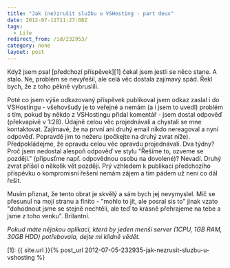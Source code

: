 ```yaml
---
title: "Jak (ne)zrušit službu u VSHosting - part deux"
date: 2012-07-11T11:27:08Z
tags:
  - Life
redirect_from: /id/232953/
category: none
layout: post
---
```

Když jsem psal [předchozí příspěvek][1] čekal jsem jestli se něco stane. A stalo. Ne, problém se nevyřešil, ale celá věc dostala zajímavý spád. Řekl bych, že z toho pěkně vybruslili.

Poté co jsem výše odkazovaný příspěvek publikoval jsem odkaz zaslal i do VSHostingu - všehovšudy je to veřejné a nemám (a i jsem to uvedl) problém s tím, pokud by někdo z VSHostingu přidal komentář - jsem dostal odpověď (překvapivě v 1:28). Údajně celou věc projednávali a chystali se mne kontaktovat. Zajímavé, že na první ani druhý email nikdo nereagoval a nyní odpověď. Popravdě jim to nežeru (počkejte na druhý zvrat níže). Předpokládejme, že opravdu celou věc opravdu projednávali. Dva týdny? Proč jsem nedostal alespoň odpověď ve stylu "Řešíme to, ozveme se později." (připusťme např. odpovědnou osobu na dovolené)? Nevadí. Druhý zvrat přišel o několik vět později. Prý vzhledem k publikaci předchozího příspěvku o kompromisní řešení nemám zájem a tím pádem už není co dál řešit.

Musím přiznat, že tento obrat je skvělý a sám bych jej nevymyslel. Míč se přesunul na mojí stranu a finito - "mohlo to jít, ale posral sis to" jinak vzato "dohodnout jsme se stejně nechtěli, ale teď to krásně přehrajeme na tebe a jsme z toho venku". Brilantní.

_Pokud máte nějakou aplikaci, která by jeden menší server (1CPU, 1GB RAM, 30GB HDD) potřebovala, dejte mi klidně vědět._

[1]: {{ site.url }}{% post_url 2012-07-05-232935-jak-nezrusit-sluzbu-u-vshosting %}
